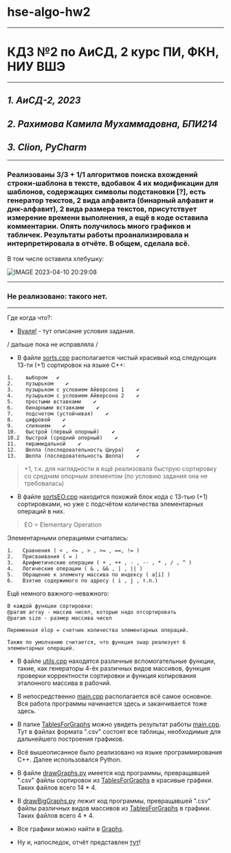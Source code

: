 # hse-algo-hw2
---
# КДЗ №2 по АиСД, 2 курс ПИ, ФКН, НИУ ВШЭ
---

## *1. АиСД-2, 2023*
## *2. Рахимова Камила Мухаммадовна, БПИ214*
## *3. Clion, PyCharm*
---
### Реализованы 3/3 + 1/1 алгоритмов поиска вхождений строки-шаблона в тексте, вдобавок 4 их модификации для шаблонов, содержащих символы подстановки [?], есть генератор текстов, 2 вида алфавита (бинарный алфавит и днк-алфавит), 2 вида размера текстов, присутствует измерение времени выполнения, а ещё в коде оставила комментарии. Опять получилось много графиков и табличек. Результаты работы проанализировала и интерпретировала в отчёте. В общем, сделала всё.
В том числе оставила хлебушку:

![IMAGE 2023-04-10 20:29:08](https://user-images.githubusercontent.com/58568615/230956501-93aa0546-e868-40c5-8ce0-c23934f75031.jpg)


---

### Не реализовано: такого нет.
---

Где когда что?:
- [Вуаля!](https://github.com/kamilarakhimova/hse-algo-hw2/blob/main/%D0%A3%D1%81%D0%BB%D0%BE%D0%B2%D0%B8%D0%B5%20%D0%9A%D0%94%D0%97%20%E2%84%962.pdf) - тут описание условия задания.





/ дальше пока не исправляла / 

- В файле [sorts.cpp](https://github.com/kamilarakhimova/hse-algo-hw1/blob/main/sorts.cpp) располагается чистый красивый код следующих 13-ти (+1) сортировок на языке C++:

```
1.    выбором   ✔ 
2.    пузырьком    ✔ 
3.    пузырьком с условием Айверсона 1    ✔ 
4.    пузырьком с условием Айверсона 2    ✔ 
5.    простыми вставками    ✔ 
6.    бинарными вставками    ✔ 
7.    подсчетом (устойчивая)    ✔
8.    цифровой    ✔
9.    слиянием    ✔
10.   быстрой (первый опорный)    ✔
10.2  быстрой (средний опорный)    ✔
11.   пирамидальной    ✔
12.   Шелла (последовательность Циура)    ✔
13.   Шелла (последовательность Шелла)    ✔
```

> +1, т.к. для наглядности я ещё реализовала быструю сортировку со средним опорным элементом (по условию задания она не требовалась)

- В файле [sortsEO.cpp](https://github.com/kamilarakhimova/hse-algo-hw1/blob/main/sortsEO.cpp) находится похожий блок кода с 13-тью (+1) сортировками, но уже с подсчётом количества элементарных операций в них. 

> EO = Elementary Operation

Элементарными операциями считались:

```
1.   Сравнения ( < , <= , > , >= , ==, != )
2.   Присваивания ( = )
3.   Арифметические операции ( + , ++ , - , -- , * , / , ^ )
4.   Логические операции ( & , && , | , || )
5.   Обращение к элементу массива по индексу ( a[i] )
6.   Взятие содержимого по адресу ( i , j , т.п.)
```

Ещё немного важного-неважного:
```
В каждой функции сортировки:
@param array - массив чисел, которые надо отсортировать
@param size - размер массива чисел

Переменная elop = счетчик количества элементарных операций.

Также по умолчанию считается, что функция swap реализует 6 элементарных операций.
```

- В файле [utils.cpp](https://github.com/kamilarakhimova/hse-algo-hw1/blob/main/utils.cpp) находятся различные вспомогательные функции, такие, как генераторы 4-ёх различных видов массивов, функция проверки корректности сортировки и функция копирования эталонного массива в рабочий.

- В непосредственно [main.cpp](https://github.com/kamilarakhimova/hse-algo-hw1/blob/main/main.cpp) располагается всё самое основное. Вся работа программы начинается здесь и заканчивается тоже здесь.

- В папке [TablesForGraphs](https://github.com/kamilarakhimova/hse-algo-hw1/blob/main/TablesForGraphs) можно увидеть результат работы [main.cpp](https://github.com/kamilarakhimova/hse-algo-hw1/blob/main/main.cpp). Тут в файлах формата ".csv" состоят все таблицы, необходимые для дальнейшего построения графиков.

- Всё вышеописанное было реализовано на языке программирования C++. Далее использовался Python.

- В файле [drawGraphs.py](https://github.com/kamilarakhimova/hse-algo-hw1/blob/main/drawGraphs.py) имеется код программы, превращавшей ".csv" файлы сортировок из [TablesForGraphs](https://github.com/kamilarakhimova/hse-algo-hw1/blob/main/TablesForGraphs) в красивые графики. Таких файлов всего 14 * 4.

- В [drawBigGraphs.py](https://github.com/kamilarakhimova/hse-algo-hw1/blob/main/drawGraphs.py) лежит код программы, превращавшей ".csv" файлы различных видов массивов из [TablesForGraphs](https://github.com/kamilarakhimova/hse-algo-hw1/blob/main/TablesForGraphs) в графики. Таких файлов всего 4 * 4.

- Все графики можно найти в [Graphs](https://github.com/kamilarakhimova/hse-algo-hw1/blob/main/Graphs).

- Ну и, напоследок, отчёт представлен [тут](https://github.com/kamilarakhimova/hse-algo-hw1/blob/main/Отчёт.md)!
